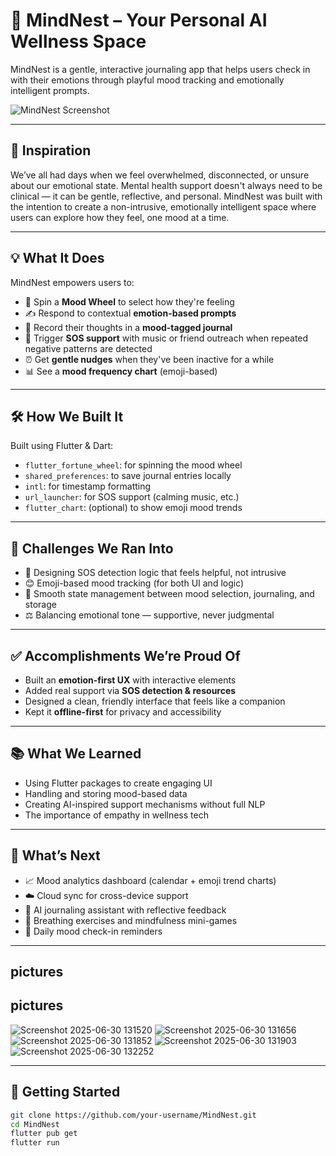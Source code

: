 

# 🧠 MindNest – Your Personal AI Wellness Space

MindNest is a gentle, interactive journaling app that helps users check in with their emotions through playful mood tracking and emotionally intelligent prompts.

![MindNest Screenshot](https://your-screenshot-link.com) <!-- Replace with your actual image link -->

---

## 🌟 Inspiration

We’ve all had days when we feel overwhelmed, disconnected, or unsure about our emotional state. Mental health support doesn't always need to be clinical — it can be gentle, reflective, and personal. MindNest was built with the intention to create a non-intrusive, emotionally intelligent space where users can explore how they feel, one mood at a time.

---

## 💡 What It Does

MindNest empowers users to:

- 🎡 Spin a **Mood Wheel** to select how they're feeling
- ✍️ Respond to contextual **emotion-based prompts**
- 📘 Record their thoughts in a **mood-tagged journal**
- 🚨 Trigger **SOS support** with music or friend outreach when repeated negative patterns are detected
- ⏰ Get **gentle nudges** when they've been inactive for a while
- 📊 See a **mood frequency chart** (emoji-based)

---

## 🛠️ How We Built It

Built using Flutter & Dart:

- `flutter_fortune_wheel`: for spinning the mood wheel
- `shared_preferences`: to save journal entries locally
- `intl`: for timestamp formatting
- `url_launcher`: for SOS support (calming music, etc.)
- `flutter_chart`: (optional) to show emoji mood trends

---

## 🚧 Challenges We Ran Into

- 🧠 Designing SOS detection logic that feels helpful, not intrusive
- 😊 Emoji-based mood tracking (for both UI and logic)
- 🔁 Smooth state management between mood selection, journaling, and storage
- ⚖️ Balancing emotional tone — supportive, never judgmental

---

## ✅ Accomplishments We’re Proud Of

- Built an **emotion-first UX** with interactive elements
- Added real support via **SOS detection & resources**
- Designed a clean, friendly interface that feels like a companion
- Kept it **offline-first** for privacy and accessibility

---

## 📚 What We Learned

- Using Flutter packages to create engaging UI
- Handling and storing mood-based data
- Creating AI-inspired support mechanisms without full NLP
- The importance of empathy in wellness tech

---

## 🔮 What’s Next

- 📈 Mood analytics dashboard (calendar + emoji trend charts)
- ☁️ Cloud sync for cross-device support
- 🤖 AI journaling assistant with reflective feedback
- 🧘 Breathing exercises and mindfulness mini-games
- 🔔 Daily mood check-in reminders

---
## pictures
## pictures
![Screenshot 2025-06-30 131520](https://github.com/user-attachments/assets/0ae9a7ef-ee6b-44e6-8153-b81893642802)
![Screenshot 2025-06-30 131656](https://github.com/user-attachments/assets/04909140-7d7f-477f-a3eb-763ef718a9ad)
![Screenshot 2025-06-30 131852](https://github.com/user-attachments/assets/49964954-1dd4-4237-8809-93c920055606)
![Screenshot 2025-06-30 131903](https://github.com/user-attachments/assets/fecfaa37-7884-4814-bda3-4a9f5fffcc94)
![Screenshot 2025-06-30 132252](https://github.com/user-attachments/assets/ed604430-ba7a-4aae-9a98-3635e7937d30)

---

## 🚀 Getting Started

```bash
git clone https://github.com/your-username/MindNest.git
cd MindNest
flutter pub get
flutter run




